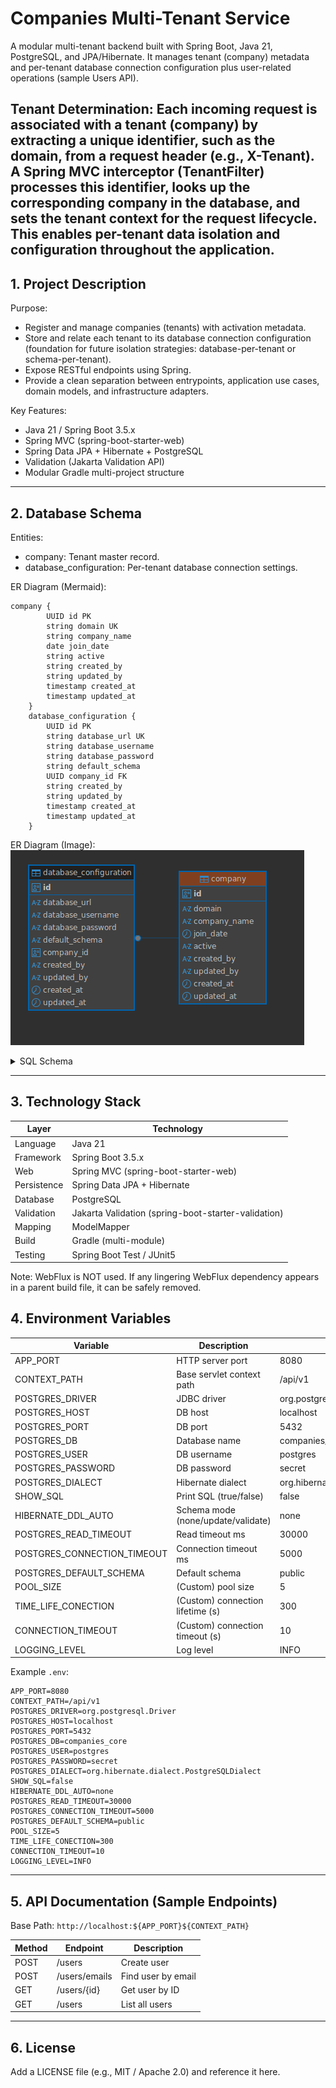 # Companies Multi-Tenant Service

A modular multi-tenant backend built with Spring Boot, Java 21, PostgreSQL, and JPA/Hibernate. It manages tenant (company) metadata and per-tenant database connection configuration plus user-related operations (sample Users API).

Tenant Determination:
Each incoming request is associated with a tenant (company) by extracting a unique identifier, such as the domain, from a request header (e.g., X-Tenant). A Spring MVC interceptor (TenantFilter) processes this identifier, looks up the corresponding company in the database, and sets the tenant context for the request lifecycle. This enables per-tenant data isolation and configuration throughout the application.
---
## 1. Project Description

Purpose:
- Register and manage companies (tenants) with activation metadata.
- Store and relate each tenant to its database connection configuration (foundation for future isolation strategies: database-per-tenant or schema-per-tenant).
- Expose RESTful endpoints using Spring.
- Provide a clean separation between entrypoints, application use cases, domain models, and infrastructure adapters.

Key Features:
- Java 21 / Spring Boot 3.5.x
- Spring MVC (spring-boot-starter-web)
- Spring Data JPA + Hibernate + PostgreSQL
- Validation (Jakarta Validation API)
- Modular Gradle multi-project structure


---
## 2. Database Schema

Entities:
- company: Tenant master record.
- database_configuration: Per-tenant database connection settings.

ER Diagram (Mermaid):
```mermaid
company {
        UUID id PK
        string domain UK
        string company_name
        date join_date
        string active
        string created_by
        string updated_by
        timestamp created_at
        timestamp updated_at
    }
    database_configuration {
        UUID id PK
        string database_url UK
        string database_username
        string database_password
        string default_schema
        UUID company_id FK
        string created_by
        string updated_by
        timestamp created_at
        timestamp updated_at
    }
```

ER Diagram (Image):
![img.png](img.png)

<details><summary>SQL Schema</summary>

```sql
CREATE TABLE company (
    id UUID PRIMARY KEY DEFAULT gen_random_uuid(),
    domain VARCHAR(255) NOT NULL UNIQUE,
    company_name VARCHAR(255) NOT NULL,
    join_date DATE NOT NULL,
    active VARCHAR NOT NULL,
    created_by VARCHAR(100) NOT NULL,
    updated_by VARCHAR(100),
    created_at TIMESTAMP DEFAULT CURRENT_TIMESTAMP,
    updated_at TIMESTAMP DEFAULT CURRENT_TIMESTAMP
);

CREATE INDEX idx_company_domain ON company(domain);
CREATE INDEX idx_company_join_date ON company(join_date);

CREATE TABLE database_configuration (
    id UUID PRIMARY KEY DEFAULT gen_random_uuid(),
    database_url VARCHAR(500) NOT NULL UNIQUE,
    database_username VARCHAR(100) NOT NULL,
    database_password VARCHAR(200) NOT NULL,
    default_schema VARCHAR(100) DEFAULT 'public',
    company_id UUID NOT NULL,
    created_by VARCHAR(100) NOT NULL,
    updated_by VARCHAR(100),
    created_at TIMESTAMP DEFAULT CURRENT_TIMESTAMP,
    updated_at TIMESTAMP DEFAULT CURRENT_TIMESTAMP,
    CONSTRAINT fk_database_company FOREIGN KEY (company_id)
        REFERENCES company(id)
        ON DELETE CASCADE
);

CREATE INDEX idx_database_company_id ON database_configuration(company_id);
CREATE INDEX idx_database_url ON database_configuration(database_url);
```
</details>

---
## 3. Technology Stack

| Layer | Technology |
|-------|------------|
| Language | Java 21 |
| Framework | Spring Boot 3.5.x |
| Web | Spring MVC (spring-boot-starter-web) |
| Persistence | Spring Data JPA + Hibernate |
| Database | PostgreSQL |
| Validation | Jakarta Validation (spring-boot-starter-validation) |
| Mapping | ModelMapper |
| Build | Gradle (multi-module) |
| Testing | Spring Boot Test / JUnit5 |

Note: WebFlux is NOT used. If any lingering WebFlux dependency appears in a parent build file, it can be safely removed.

## 4. Environment Variables
| Variable                  | Description                        | Example   |
|---------------------------|------------------------------------|-----------|
| APP_PORT                  | HTTP server port                   | 8080      |
| CONTEXT_PATH              | Base servlet context path           | /api/v1   |
| POSTGRES_DRIVER           | JDBC driver                        | org.postgresql.Driver |
| POSTGRES_HOST             | DB host                            | localhost |
| POSTGRES_PORT             | DB port                            | 5432      |
| POSTGRES_DB               | Database name                      | companies_core |
| POSTGRES_USER             | DB username                        | postgres  |
| POSTGRES_PASSWORD         | DB password                        | secret    |
| POSTGRES_DIALECT          | Hibernate dialect                  | org.hibernate.dialect.PostgreSQLDialect |
| SHOW_SQL                  | Print SQL (true/false)             | false     |
| HIBERNATE_DDL_AUTO        | Schema mode (none/update/validate) | none      |
| POSTGRES_READ_TIMEOUT     | Read timeout ms                    | 30000     |
| POSTGRES_CONNECTION_TIMEOUT | Connection timeout ms            | 5000      |
| POSTGRES_DEFAULT_SCHEMA   | Default schema                     | public    |
| POOL_SIZE                 | (Custom) pool size                 | 5         |
| TIME_LIFE_CONECTION       | (Custom) connection lifetime (s)   | 300       |
| CONNECTION_TIMEOUT        | (Custom) connection timeout (s)    | 10        |
| LOGGING_LEVEL             | Log level                          | INFO      |

Example `.env`:
```env
APP_PORT=8080
CONTEXT_PATH=/api/v1
POSTGRES_DRIVER=org.postgresql.Driver
POSTGRES_HOST=localhost
POSTGRES_PORT=5432
POSTGRES_DB=companies_core
POSTGRES_USER=postgres
POSTGRES_PASSWORD=secret
POSTGRES_DIALECT=org.hibernate.dialect.PostgreSQLDialect
SHOW_SQL=false
HIBERNATE_DDL_AUTO=none
POSTGRES_READ_TIMEOUT=30000
POSTGRES_CONNECTION_TIMEOUT=5000
POSTGRES_DEFAULT_SCHEMA=public
POOL_SIZE=5
TIME_LIFE_CONECTION=300
CONNECTION_TIMEOUT=10
LOGGING_LEVEL=INFO
```

---
## 5. API Documentation (Sample Endpoints)

Base Path: `http://localhost:${APP_PORT}${CONTEXT_PATH}`

| Method | Endpoint | Description |
|--------|----------|-------------|
| POST | /users | Create user |
| POST | /users/emails | Find user by email |
| GET | /users/{id} | Get user by ID |
| GET | /users | List all users |

---
## 6. License
Add a LICENSE file (e.g., MIT / Apache 2.0) and reference it here.





